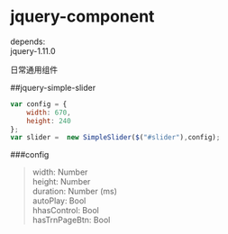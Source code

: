 jquery-component
================

depends:  
jquery-1.11.0  

日常通用组件

##jquery-simple-slider
```javascript  
var config = {
    width: 670,
    height: 240
};
var slider =  new SimpleSlider($("#slider"),config);
```
###config  
>width: Number  
height: Number  
duration: Number (ms)  
autoPlay: Bool  
hhasControl: Bool  
hasTrnPageBtn: Bool  
